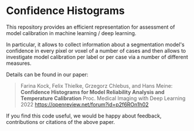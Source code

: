 # Confidence Histograms

This repository provides an efficient representation for assessment of model
calibration in machine learning / deep learning.

In particular, it allows to collect information about a segmentation model's
confidence in every pixel or voxel of a number of cases and then allows to
investigate model calibration per label or per case via a number of different
measures.

Details can be found in our paper:

> Farina Kock, Felix Thielke, Grzegorz Chlebus, and Hans Meine:
> **Confidence Histograms for Model Reliability Analysis and Temperature Calibration**
> Proc. Medical Imaging with Deep Learning 2022
> https://openreview.net/forum?id=p2f6ROn1h02

If you find this code useful, we would be happy about feedback, contributions or
citations of the above paper.
